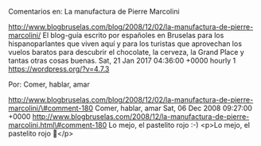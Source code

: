 Comentarios en: La manufactura de Pierre Marcolini

http://www.blogbruselas.com/blog/2008/12/02/la-manufactura-de-pierre-marcolini/
El blog-guía escrito por españoles en Bruselas para los hispanoparlantes
que viven aquí y para los turistas que aprovechan los vuelos baratos
para descubrir el chocolate, la cerveza, la Grand Place y tantas otras
cosas buenas. Sat, 21 Jan 2017 04:36:00 +0000 hourly 1
https://wordpress.org/?v=4.7.3

Por: Comer, hablar, amar

http://www.blogbruselas.com/blog/2008/12/02/la-manufactura-de-pierre-marcolini/\#comment-180
Comer, hablar, amar Sat, 06 Dec 2008 09:27:00 +0000
http://www.blogbruselas.com/2008/12/la-manufactura-de-pierre-marcolini.html\#comment-180
Lo mejo, el pastelito rojo :-) \<p\>Lo mejo, el pastelito rojo 🙂\</p\>
